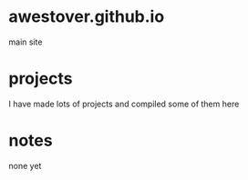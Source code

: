 # awestover.github.io
main site

# projects
I have made lots of projects and compiled some of them here

# notes
none yet
